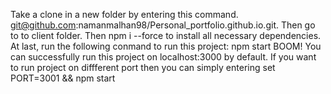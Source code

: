 Take a clone in a new folder by entering this command. git@github.com:namanmalhan98/Personal_portfolio.github.io.git.
Then go to to client folder. 
Then npm i --force to install all necessary dependencies.
At last, run the following conmand to run this project: npm start
BOOM! You can successfully run this project on localhost:3000 by default. If you want to run project on diffferent port then you can simply entering set PORT=3001 && npm start
